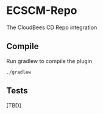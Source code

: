 ECSCM-Repo
============

The CloudBees CD Repo integration

## Compile ##

Run gradlew to compile the plugin

`./gradlew`

## Tests ##
[TBD]

